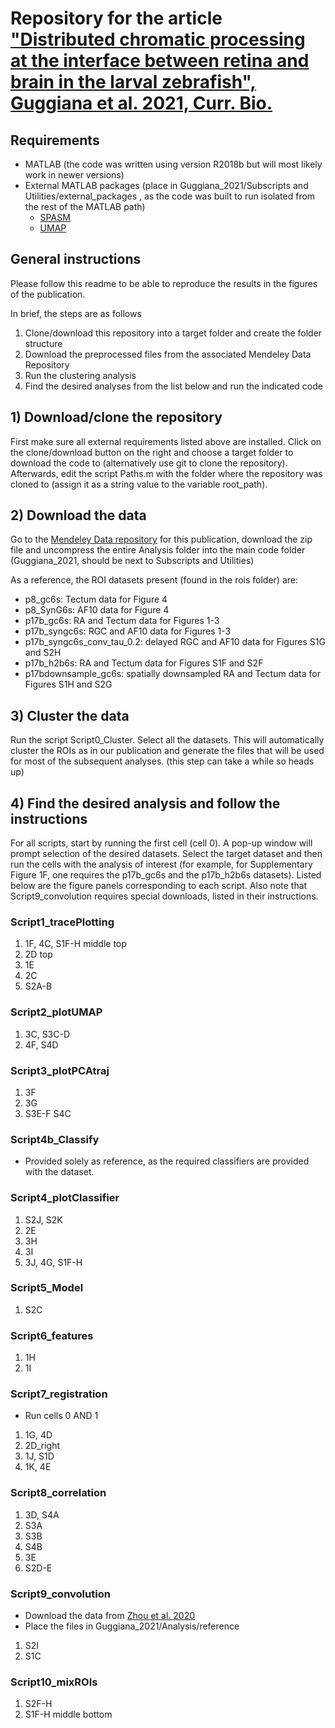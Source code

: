 # Repository for the article ["Distributed chromatic processing at the interface between retina and brain in the larval zebrafish", Guggiana et al. 2021, Curr. Bio.](https://doi.org/10.1016/j.cub.2021.01.088)

## Requirements
- MATLAB (the code was written using version R2018b but will most likely work in newer versions)
- External MATLAB packages (place in Guggiana_2021/Subscripts and Utilities/external_packages , as the code was built to run isolated from the rest of the MATLAB path)
  - [SPASM](https://www.jstatsoft.org/article/view/v084i10)
  - [UMAP](https://de.mathworks.com/matlabcentral/fileexchange/71902-uniform-manifold-approximation-and-projection-umap)

## General instructions
Please follow this readme to be able to reproduce the results in the figures of the publication.

In brief, the steps are as follows

1. Clone/download this repository into a target folder and create the folder structure
2. Download the preprocessed files from the associated Mendeley Data Repository
3. Run the clustering analysis
4. Find the desired analyses from the list below and run the indicated code

## 1) Download/clone the repository
First make sure all external requirements listed above are installed. Click on the clone/download button on the right and choose a target folder to download the code to (alternatively use git to clone the repository). Afterwards, edit the script Paths.m with the folder where the repository was cloned to (assign it as a string value to the variable root_path).

## 2) Download the data
Go to the [Mendeley Data repository](http://dx.doi.org/10.17632/szj869h34m.1) for this publication, download the zip file and uncompress the entire Analysis folder into the main code folder (Guggiana_2021, should be next to Subscripts and Utilities)

As a reference, the ROI datasets present (found in the rois folder) are:

- p8_gc6s: Tectum data for Figure 4
- p8_SynG6s: AF10 data for Figure 4
- p17b_gc6s: RA and Tectum data for Figures 1-3
- p17b_syngc6s: RGC and AF10 data for Figures 1-3
- p17b_syngc6s_conv_tau_0.2: delayed RGC and AF10 data for Figures S1G and S2H
- p17b_h2b6s: RA and Tectum data for Figures S1F and S2F
- p17bdownsample_gc6s: spatially downsampled RA and Tectum data for Figures S1H and S2G

## 3) Cluster the data
Run the script Script0_Cluster. Select all the datasets. This will automatically cluster the ROIs as in our publication and generate the files that will be used for most of the subsequent analyses. (this step can take a while so heads up)

## 4) Find the desired analysis and follow the instructions
For all scripts, start by running the first cell (cell 0). A pop-up window will prompt selection of the desired datasets. Select the target dataset and then run the cells with the analysis of interest (for example, for Supplementary Figure 1F, one requires the p17b_gc6s and the p17b_h2b6s datasets). Listed below are the figure panels corresponding to each script. Also note that Script9_convolution requires special downloads, listed in their instructions.

### Script1_tracePlotting
1. 1F, 4C, S1F-H middle top
2. 2D top
3. 1E
4. 2C
5. S2A-B

### Script2_plotUMAP
1. 3C, S3C-D
2. 4F, S4D

### Script3_plotPCAtraj
1. 3F
2. 3G
3. S3E-F S4C

### Script4b_Classify
- Provided solely as reference, as the required classifiers are provided with the dataset.

### Script4_plotClassifier
1. S2J, S2K
2. 2E
3. 3H
4. 3I
5. 3J, 4G, S1F-H

### Script5_Model
1. S2C

### Script6_features
1. 1H
2. 1I

### Script7_registration
- Run cells 0 AND 1

1. 1G, 4D
2. 2D_right
3. 1J, S1D
4. 1K, 4E


### Script8_correlation
1. 3D, S4A
2. S3A
3. S3B
4. S4B
5. 3E
6. S2D-E

### Script9_convolution
- Download the data from [Zhou et al. 2020](https://datadryad.org/stash/dataset/doi:10.5061/dryad.7sqv9s4pm)
- Place the files in Guggiana_2021/Analysis/reference

1. S2I
2. S1C

### Script10_mixROIs
1. S2F-H
2. S1F-H middle bottom

